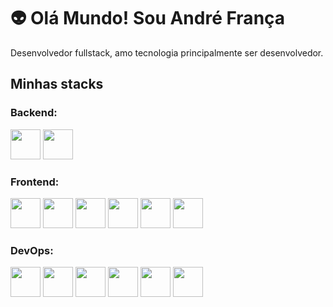 # 👽 Olá Mundo! Sou André França

Desenvolvedor fullstack, amo tecnologia principalmente ser desenvolvedor.

## Minhas stacks
### Backend:
<div>
    <img src="https://cdn.jsdelivr.net/gh/devicons/devicon@latest/icons/csharp/csharp-original.svg" width="48px" height="48px" />
    <img src="https://cdn.jsdelivr.net/gh/devicons/devicon@latest/icons/python/python-original.svg" width="48px" height="48px" />       
</div>

### Frontend:
<div>
    <img src="https://cdn.jsdelivr.net/gh/devicons/devicon@latest/icons/html5/html5-original.svg" width="48px" height="48px" />
    <img src="https://cdn.jsdelivr.net/gh/devicons/devicon@latest/icons/css3/css3-original.svg" width="48px" height="48px" />
    <img src="https://cdn.jsdelivr.net/gh/devicons/devicon@latest/icons/javascript/javascript-original.svg" width="48px" height="48px" />
    <img src="https://cdn.jsdelivr.net/gh/devicons/devicon@latest/icons/bootstrap/bootstrap-original.svg" width="48px" height="48px" />    
    <img src="https://cdn.jsdelivr.net/gh/devicons/devicon@latest/icons/tailwindcss/tailwindcss-original.svg" width="48px" height="48px" />
    <img src="https://cdn.jsdelivr.net/gh/devicons/devicon@latest/icons/blazor/blazor-original.svg" width="48px" height="48px" />
</div>

### DevOps:
<div>
    <img src="https://cdn.jsdelivr.net/gh/devicons/devicon@latest/icons/windows11/windows11-original.svg" width="48px" height="48px" />
    <img src="https://cdn.jsdelivr.net/gh/devicons/devicon@latest/icons/linux/linux-original.svg" width="48px" height="48px" />
    <img src="https://cdn.jsdelivr.net/gh/devicons/devicon@latest/icons/git/git-original.svg" width="48px" height="48px" />
    <img src="https://cdn.jsdelivr.net/gh/devicons/devicon@latest/icons/docker/docker-original.svg" width="48px" height="48px" />
    <img src="https://cdn.jsdelivr.net/gh/devicons/devicon@latest/icons/nginx/nginx-original.svg" width="48px" height="48px" />
    <img src="https://cdn.jsdelivr.net/gh/devicons/devicon@latest/icons/heroku/heroku-original.svg" width="48px" height="48px" />
</div>
